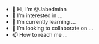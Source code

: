 - 👋 Hi, I’m @Jabedmian
- 👀 I’m interested in ...
- 🌱 I’m currently learning ...
- 💞️ I’m looking to collaborate on ...
- 📫 How to reach me ...

<!---
Jabedmian/Jabedmian is a ✨ special ✨ repository because its `README.md` (this file) appears on your GitHub profile.
You can click the Preview link to take a look at your changes.
--->

